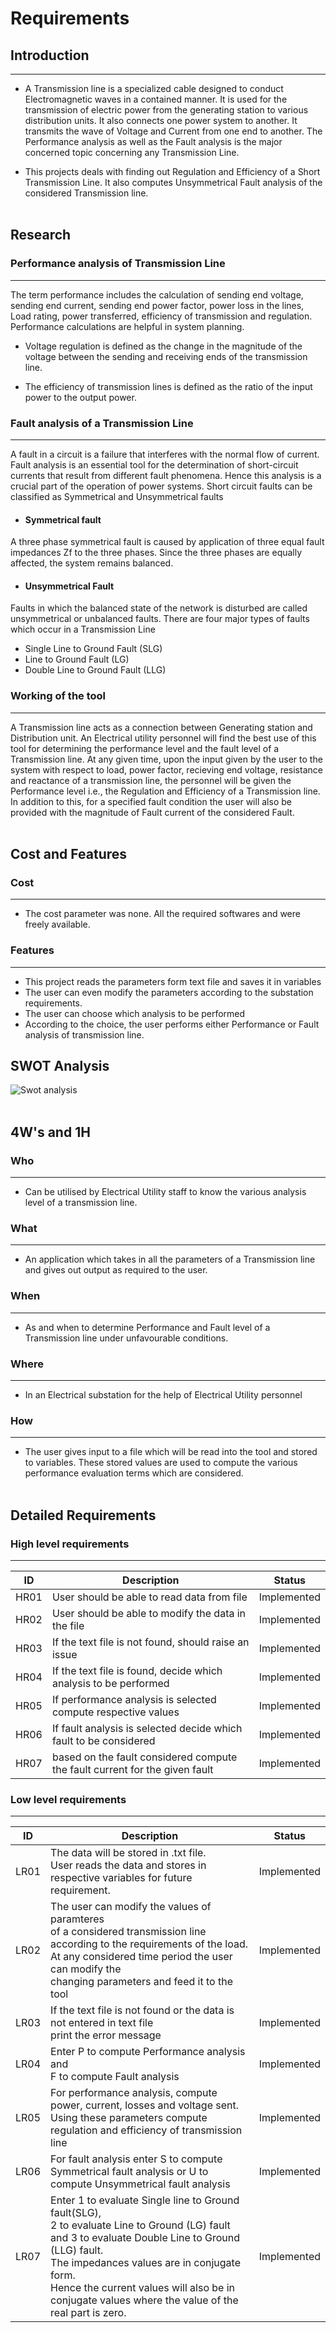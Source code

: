 # Requirements

## Introduction
--- 

*   A Transmission line is a specialized cable designed to conduct Electromagnetic waves in a contained manner. It is used for the transmission of electric power from the generating station to various distribution units. It also connects one power system to another. It transmits the wave of Voltage and Current from one end to another. The Performance analysis as well as the Fault analysis is the major concerned topic concerning any Transmission Line. 

*   This projects deals with finding out Regulation and Efficiency of a Short Transmission Line. It also computes Unsymmetrical Fault analysis of the considered Transmission line.<br/><br/>

## Research

### Performance analysis of Transmission Line 
---

The term performance includes the calculation of sending end voltage, sending end current, sending end power factor, power loss in the lines, Load rating, power transferred, efficiency of transmission and regulation. Performance calculations are helpful in system planning.

*   Voltage regulation is defined as the change in the magnitude of the voltage between the sending and receiving ends of the transmission line.

*   The efficiency of transmission lines is defined as the ratio of the input power to the output power.<br/>

### Fault analysis of a Transmission Line
---

A fault in a circuit is a failure that interferes with the normal flow of current. Fault analysis is an essential tool for the determination of short-circuit currents that result from different fault phenomena. Hence this analysis is a crucial part of the operation of power systems. Short circuit faults can be classified as Symmetrical and Unsymmetrical faults

*   #### Symmetrical fault 

A three phase symmetrical fault is caused by application of three equal fault impedances Zf to the three phases. Since the three phases are equally affected, the system remains balanced.

*   #### Unsymmetrical Fault

Faults in which the balanced state of the network is disturbed are called unsymmetrical or unbalanced faults. There are four major types of faults which occur in a Transmission Line
*   Single Line to Ground Fault (SLG)
*   Line to Ground Fault (LG)
*   Double Line to Ground Fault (LLG)<br/>

### Working of the tool
---

A Transmission line acts as a connection between Generating station and Distribution unit. An Electrical utility personnel will find the best use of this tool for determining the performance level and the fault level of a Transmission line. At any given time, upon the input given by the user to the system with respect to load, power factor, recieving end voltage, resistance and reactance of a transmission line, the personnel will be given the Performance level i.e., the Regulation and Efficiency of a Transmission line. In addition to this, for a specified fault condition the user will also be provided with the magnitude of Fault current of the considered Fault.<br/><br/>

## Cost and Features

### Cost
---

*   The cost parameter was none. All the required softwares and were freely available.

### Features
---

*   This project reads the parameters form text file and saves it in variables
*   The user can even modify the parameters according to the substation requirements.
*   The user can choose which analysis to be performed
*   According to the choice, the user performs either Performance or Fault analysis of transmission line.

### 

## SWOT Analysis<br/>
![Swot analysis](../6_ImagesAndVideos/Swot.png)<br/><br/>

## 4W's and 1H<br/>

### Who
---

*   Can be utilised by Electrical Utility staff to know the various analysis level of a transmission line. 

### What
---

*   An application which takes in all the parameters of a Transmission line and gives out output as required to the user.

### When
---

*   As and when to determine Performance and Fault level of a Transmission line under unfavourable conditions.

### Where
---

*   In an Electrical substation for the help of Electrical Utility personnel

### How
---

*   The user gives input to a file which will be read into the tool and stored to variables. These stored values are used to compute the various performance evaluation terms which are considered. <br/><br/>

## Detailed Requirements<br/>

### High level requirements
---

| ID | Description | Status |
| --- | --- | --- |
| HR01 | User should be able to read data from file | Implemented |
| HR02 | User should be able to modify the data in the file | Implemented |
| HR03 | If the text file is not found, should raise an issue | Implemented |
| HR04 | If the text file is found, decide which analysis to be performed | Implemented |
| HR05 | If performance analysis is selected compute respective values | Implemented |
| HR06 | If fault analysis is selected decide which fault to be considered | Implemented |
| HR07 | based on the fault considered compute the fault current for the given fault | Implemented |


### Low level requirements
---

| ID | Description | Status |
| --- | --- | --- |
| LR01 | The data will be stored in .txt file. <br/>User reads the data and stores in respective variables for future requirement. | Implemented|
| LR02 | The user can modify the values of paramteres <br/> of a considered transmission line according to the requirements of the load. <br/> At any considered time period the user can modify the <br/> changing parameters and feed it to the tool | Implemented |
| LR03 | If the text file is not found or the data is not entered in text file <br/> print the error message | Implemented |
| LR04 | Enter P to compute Performance analysis and <br/> F to compute Fault analysis | Implemented |
| LR05 | For performance analysis, compute power, current, losses and voltage sent. <br/> Using these parameters compute regulation and efficiency of transmission line | Implemented |
| LR06 | For fault analysis enter S to compute Symmetrical fault analysis or U to compute Unsymmetrical fault analysis | Implemented |
| LR07 | Enter 1 to evaluate Single line to Ground fault(SLG),<br/> 2 to evaluate Line to Ground (LG) fault and 3 to evaluate Double Line to Ground (LLG)  fault. <br/> The impedances values are in conjugate form.<br/> Hence the current values will also be in conjugate values where the value of the real part is zero. | Implemented |


